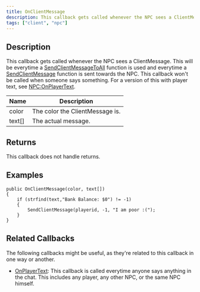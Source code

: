 ```yaml
---
title: OnClientMessage
description: This callback gets called whenever the NPC sees a ClientMessage.
tags: ["client", "npc"]
---
```


<VersionWarn name='NPC callback' version='SA-MP 0.3a' />

## Description

This callback gets called whenever the NPC sees a ClientMessage. This will be everytime a [SendClientMessageToAll](../functions/SendClientMessageToAll) function is used and everytime a [SendClientMessage](../functions/SendClientMessage) function is sent towards the NPC. This callback won't be called when someone says something. For a version of this with player text, see [NPC:OnPlayerText](OnPlayerText).

| Name   | Description                     |
| ------ | ------------------------------- |
| color  | The color the ClientMessage is. |
| text[] | The actual message.             |

## Returns

This callback does not handle returns.

## Examples

```pawn
public OnClientMessage(color, text[])
{
    if (strfind(text,"Bank Balance: $0") != -1)
    {
        SendClientMessage(playerid, -1, "I am poor :(");
    }
}
```

## Related Callbacks

The following callbacks might be useful, as they're related to this callback in one way or another. 

- [OnPlayerText](OnPlayerText): This callback is called everytime anyone says anything in the chat. This includes any player, any other NPC, or the same NPC himself.
